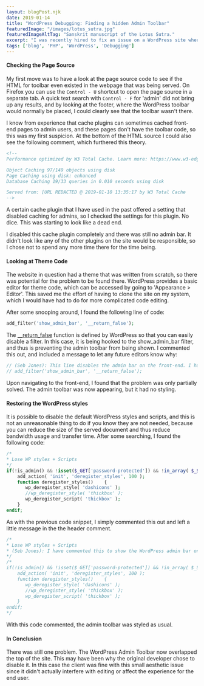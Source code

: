 ```yaml
---
layout: blogPost.njk
date: 2019-01-14
title: "WordPress Debugging: Finding a hidden Admin Toolbar"
featuredImage: "/images/lotus_sutra.jpg"
featuredImageAltTag: "Sanskrit manuscript of the Lotus Sutra."
excerpt: "I was recently hired to fix an issue on a WordPress site where the Admin Toolbar would not show up when viewing front-end pages, even if you were logged in as an admin. In this article I will document the process by which I fixed the problem."
tags: ['blog', 'PHP', 'WordPress', 'Debugging']
---
```


#### Checking the Page Source

My first move was to have a look at the page source code to see if the HTML for toolbar even existed in the webpage that was being served. On Firefox you can use the `Control - U` shortcut to open the page source in a separate tab. A quick text search with `Control - F` for 'admin' did not bring up any results, and by looking at the footer, where the WordPress toolbar would normally be placed, I could clearly see that the toolbar wasn't there.

I know from experience that cache plugins can sometimes cached front-end pages to admin users, and these pages don't have the toolbar code, so this was my first suspicion. At the bottom of the HTML source I could also see the following comment, which furthered this theory.

```html
<!--
Performance optimized by W3 Total Cache. Learn more: https://www.w3-edge.com/products/

Object Caching 97/149 objects using disk
Page Caching using disk: enhanced 
Database Caching 19/33 queries in 0.010 seconds using disk

Served from: [URL REDACTED @ 2019-01-10 13:35:17 by W3 Total Cache
-->
```

A certain cache plugin that I have used in the past offered a setting that disabled caching for admins, so I checked the settings for this plugin. No dice. This was starting to look like a dead end.

I disabled this cache plugin completely and there was still no admin bar. It didn't look like any of the other plugins on the site would be responsible, so I chose not to spend any more time there for the time being.

#### Looking at Theme Code

The website in question had a theme that was written from scratch, so there was potential for the problem to be found there. WordPress provides a basic editor for theme code, which can be accessed by going to 'Appearance > Editor'. This saved me the effort of having to clone the site on my system, which I would have had to do for more complicated code editing.

After some snooping around, I found the following line of code:

```php
add_filter('show_admin_bar', '__return_false');
```

The [__return_false](https://developer.wordpress.org/reference/functions/__return_false/) function is defined by WordPress so that you can easily disable a filter. In this case, it is being hooked to the show_admin_bar filter, and thus is preventing the admin toolbar from being shown. I commented this out, and included a message to let any future editors know why:

```php
// (Seb Jones): This line disables the admin bar on the front-end. I have commented it out to re-enable.
// add_filter('show_admin_bar', '__return_false');
```

Upon navigating to the front-end, I found that the problem was only partially solved. The admin toolbar was now appearing, but it had no styling.

#### Restoring the WordPress styles

It is possible to disable the default WordPress styles and scripts, and this is not an unreasonable thing to do if you know they are not needed, because you can reduce the size of the served document and thus reduce bandwidth usage and transfer time. After some searching, I found the following code:

```php
/*
* Lose WP styles + Scripts
*/
if(!is_admin() && !isset($_GET['password-protected']) && !in_array( $_SERVER['PHP_SELF'], array( '/wp-login.php', '/wp-register.php' ))):
    add_action( 'init', 'deregister_styles', 100 );
    function deregister_styles()    { 
       wp_deregister_style( 'dashicons' ); 
       //wp_deregister_style( 'thickbox' );
       wp_deregister_script( 'thickbox' );
    }
endif;
```

As with the previous code snippet, I simply commented this out and left a little message in the the header comment.

```php
/*
* Lose WP styles + Scripts
* (Seb Jones): I have commented this to show the WordPress admin bar on the front end.
*/
/*
if(!is_admin() && !isset($_GET['password-protected']) && !in_array( $_SERVER['PHP_SELF'], array( '/wp-login.php', '/wp-register.php' ))):
    add_action( 'init', 'deregister_styles', 100 );
    function deregister_styles()    { 
       wp_deregister_style( 'dashicons' ); 
       //wp_deregister_style( 'thickbox' );
       wp_deregister_script( 'thickbox' );
    }
endif;
*/
```

With this code commented, the admin toolbar was styled as usual.

#### In Conclusion

There was still one problem. The WordPress Admin Toolbar now overlapped the top of the site. This may have been why the original developer chose to disable it. In this case the client was fine with this small aesthetic issue since it didn't actually interfere with editing or affect the experience for the end user.
